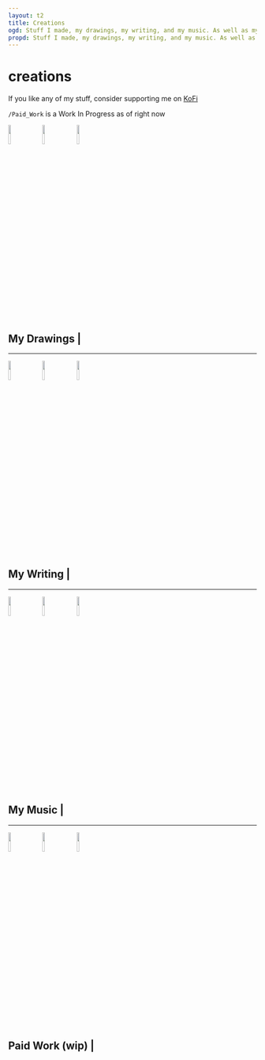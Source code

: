 ```yaml
---
layout: t2
title: Creations
ogd: Stuff I made, my drawings, my writing, and my music. As well as my paid work.
propd: Stuff I made, my drawings, my writing, and my music. As well as my paid work.
---
```


# creations

If you like any of my stuff, consider supporting me on [KoFi <i class="ph ph-link"></i>](https://ko-fi.com/mechagic)

`/Paid_Work` is a Work In Progress as of right now

<div class="bx3">
<img class="tilt" src="/_img/4ibispaintx.webp" style="width:10%; margin-right:15px;">
<img class="tilt" src="/_img/4ibispaintx.webp" style="width:10%; margin-right:15px;">
<img class="tilt" src="/_img/4ibispaintx.webp" style="width:10%; margin-right:15px;">
    <h2>My Drawings <i class="ph ph-paint-brush"></i> | <a style="color:var(--mn-fnt); text-decoration: overline underline;" href="drawings"><i class="ph ph-link"></i></a></h2>
    <hr class="th">
<img class="tilt" src="/_img/4stimuwrite.webp" style="width:10%; margin-right:15px;">
<img class="tilt" src="/_img/4stimuwrite.webp" style="width:10%; margin-right:15px;">
<img class="tilt" src="/_img/4stimuwrite.webp" style="width:10%; margin-right:15px;">
    <h2>My Writing <i class="ph ph-pencil"></i> | <a style="color:var(--mn-fnt); text-decoration: overline underline;" href="writing"><i class="ph ph-link"></i></a></h2>
    <hr class="th">
<img class="tilt" src="/_img/4beepbox.webp" style="width:10%; margin-right:15px;">
<img class="tilt" src="/_img/4beepbox.webp" style="width:10%; margin-right:15px;">
<img class="tilt" src="/_img/4beepbox.webp" style="width:10%; margin-right:15px;">
    <h2>My Music <i class="ph ph-music-notes"></i> | <a style="color:var(--mn-fnt); text-decoration: overline underline;" href="music"><i class="ph ph-link"></i></a></h2>
    <hr class="th">
<img class="tilt" src="/_img/4kofi.webp" style="width:10%; margin-right:15px;">
<img class="tilt" src="/_img/4kofi.webp" style="width:10%; margin-right:15px;">
<img class="tilt" src="/_img/4kofi.webp" style="width:10%; margin-right:15px;">
    <h2>Paid Work (wip) <i class="ph ph-coffee"></i> | <a style="color:var(--mn-fnt); text-decoration: overline underline;" href="paid_work"><i class="ph ph-link"></i></a></h2>
</div>